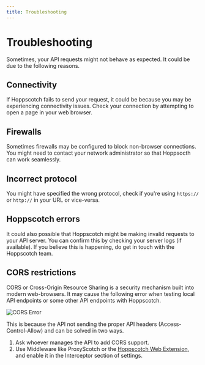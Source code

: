 ```yaml
---
title: Troubleshooting
---
```


# Troubleshooting

Sometimes, your API requests might not behave as expected. It could be due to the following reasons.

## Connectivity

If Hoppscotch fails to send your request, it could be because you may be experiencing connectivity issues. Check your connection by attempting to open a page in your web browser.

## Firewalls

Sometimes firewalls may be configured to block non-browser connections. You might need to contact your network administrator so that Hoppsocth can work seamlessly.

## Incorrect protocol

You might have specified the wrong protocol, check if you're using `https://` or `http://` in your URL or vice-versa.

## Hoppscotch errors

It could also possible that Hoppscotch might be making invalid requests to your API server. You can confirm this by checking your server logs (if available). If you believe this is happening, do get in touch with the Hoppscotch team.

## CORS restrictions

CORS or Cross-Origin Resource Sharing is a security mechanism built into modern web-browsers. It may cause the following error when testing local API endpoints or some other API endpoints with Hoppscotch.

![CORS Error](/images/getting-started/rest/cors-error-example.png)

This is because the API not sending the proper API headers (Access-Control-Allow) and can be solved in two ways.

1. Ask whoever manages the API to add CORS support.
2. Use Middleware like ProxyScotch or the [Hoppscotch Web Extension](https://chrome.google.com/webstore/detail/hoppscotch-browser-extens/amknoiejhlmhancpahfcfcfhllgkpbld?hl=en), and enable it in the Interceptor section of settings.
